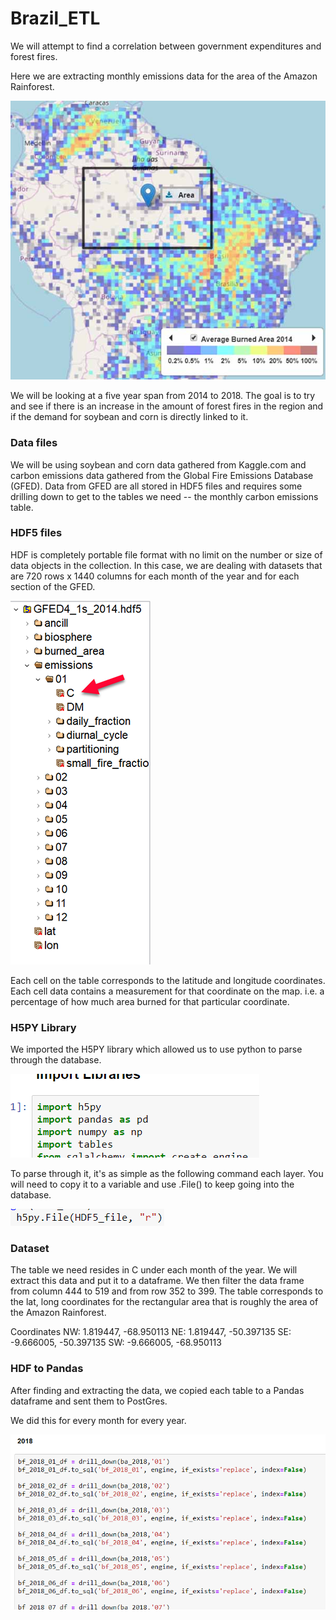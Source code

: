 # Brazil_ETL

We will attempt to find a correlation between government expenditures and forest fires.  

Here we are extracting monthly emissions data for the area of the Amazon Rainforest.

![](images/amazon.jpg)

We will be looking at a five year span from 2014 to 2018. The goal is to try and see
if there is an increase in the amount of forest fires in the region and if the demand
for soybean and corn is directly linked to it.

### Data files
We will be using soybean and corn data gathered from Kaggle.com and carbon emissions data gathered from
the Global Fire Emissions Database (GFED). Data from GFED are all stored in HDF5 files and
requires some drilling down to get to the tables we need -- the monthly carbon emissions table.

### HDF5 files

HDF is completely portable file format with no limit on the number or size of data objects in the collection.  In this case, we are dealing with datasets that are 720 rows x 1440 columns for each month of the year and for each section of the GFED.

![](images/hdf5_sample.png)

Each cell on the table corresponds to the latitude and longitude coordinates.  Each cell data contains a measurement for that coordinate on the map.  i.e. a percentage of how much area burned for that particular coordinate.  

### H5PY Library

We imported the H5PY library which allowed us to use python to parse through the database.  

![](images/h5py.png)

To parse through it, it's as simple as the following command each layer. You will need to copy it to a variable and use .File() to keep going into the database. 

![](images/command.png)

### Dataset 
The table we need resides in C under each month of the year.
We will extract this data and put it to a dataframe.
We then filter the data frame from column 444 to 519 and from row 352 to 399.
The table corresponds to the lat, long coordinates for the rectangular area that
is roughly the area of the Amazon Rainforest.

Coordinates
NW: 1.819447, -68.950113
NE: 1.819447, -50.397135
SE: -9.666005, -50.397135
SW: -9.666005, -68.950113

### HDF to Pandas

After finding and extracting the data, we copied each table to a Pandas dataframe and sent them to PostGres. 

We did this for every month for every year.  

![](images/parse.png)
